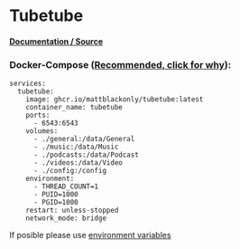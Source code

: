 # Tubetube

#### [Documentation / Source](https://github.com/mattblackonly/tubetube)

### Docker-Compose ([Recommended, click for why](https://docs.docker.com/compose/intro/features-uses/)):

```
services:
  tubetube:
    image: ghcr.io/mattblackonly/tubetube:latest
    container_name: tubetube
    ports:
      - 6543:6543
    volumes:
      - ./general:/data/General
      - ./music:/data/Music
      - ./podcasts:/data/Podcast
      - ./videos:/data/Video
      - ./config:/config
    environment:
      - THREAD_COUNT=1
      - PUID=1000
      - PGID=1000
    restart: unless-stopped
    network_mode: bridge
```

If posible please use [environment variables](https://docs.docker.com/compose/environment-variables/set-environment-variables/)